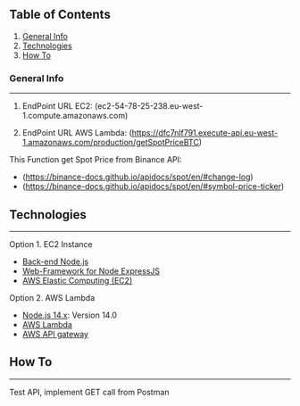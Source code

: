 ## Table of Contents
1. [General Info](#general-info)
2. [Technologies](#technologies)
3. [How To](#how-to)

### General Info
***
1. EndPoint URL EC2: (ec2-54-78-25-238.eu-west-1.compute.amazonaws.com)

2. EndPoint URL AWS Lambda: (https://dfc7nlf791.execute-api.eu-west-1.amazonaws.com/production/getSpotPriceBTC)

This Function get Spot Price from Binance API: 
* (https://binance-docs.github.io/apidocs/spot/en/#change-log)
* (https://binance-docs.github.io/apidocs/spot/en/#symbol-price-ticker)

## Technologies
***
Option 1. EC2 Instance 

* [Back-end Node.js ](https://nodejs.org/en/)
* [Web-Framework for Node ExpressJS](https://expressjs.com/)
* [AWS Elastic Computing (EC2)](https://aws.amazon.com/aws/ec2)

Option 2. AWS Lambda   

* [Node.js 14.x](https://nodejs.org/en/blog/release/v14.0.0/): Version 14.0 
* [AWS Lambda](https://aws.amazon.com/es/lambda/)
* [AWS API gateway](https://aws.amazon.com/es/api-gateway/)
## How To
***
Test API, implement GET call from Postman